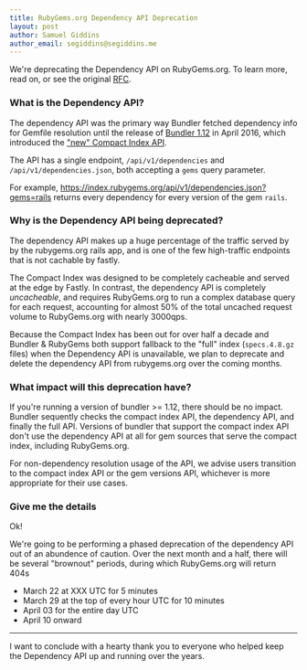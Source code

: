 ```yaml
---
title: RubyGems.org Dependency API Deprecation
layout: post
author: Samuel Giddins
author_email: segiddins@segiddins.me
---
```


We're deprecating the Dependency API on RubyGems.org. To learn more, read on, or see the original [RFC][rfc].

### What is the Dependency API?

The dependency API was the primary way Bundler fetched dependency info for Gemfile resolution until the release of [Bundler 1.12](https://bundler.io/blog/2016/04/28/the-new-index-format-fastly-and-bundler-1-12.html) in April 2016, which introduced the ["new" Compact Index API](https://andre.arko.net/2014/03/28/the-new-rubygems-index-format/).

The API has a single endpoint, `/api/v1/dependencies` and `/api/v1/dependencies.json`, both accepting a `gems` query parameter.

For example, <https://index.rubygems.org/api/v1/dependencies.json?gems=rails> returns every dependency for every version of the gem `rails`.

### Why is the Dependency API being deprecated?

The dependency API makes up a huge percentage of the traffic served by by the rubygems.org rails app, and is one of the few high-traffic endpoints that is not cachable by fastly.

The Compact Index was designed to be completely cacheable and served at the edge by Fastly. In contrast, the dependency API is completely _uncacheable_, and requires RubyGems.org to run a complex database query for each request, accounting for almost 50% of the total uncached request volume to RubyGems.org with nearly 3000qps.

Because the Compact Index has been out for over half a decade and Bundler & RubyGems both support fallback to the "full" index (`specs.4.8.gz` files) when the Dependency API is unavailable, we plan to deprecate and delete the dependency API from rubygems.org over the coming months.

### What impact will this deprecation have?

If you're running a version of bundler >= 1.12, there should be no impact. Bundler sequently checks the compact index API, the dependency API, and finally the full API. Versions of bundler that support the compact index API don't use the dependency API at all for gem sources
that serve the compact index, including RubyGems.org.

For non-dependency resolution usage of the API, we advise users transition to the compact index API or the gem versions API, whichever is more appropriate for their use cases.

### Give me the details

Ok!

We're going to be performing a phased deprecation of the dependency API out of an abundence of caution.
Over the next month and a half, there will be several "brownout" periods, during which RubyGems.org will return 404s

- March 22 at XXX UTC for 5 minutes
- March 29 at the top of every hour UTC for 10 minutes
- April 03 for the entire day UTC
- April 10 onward

---

I want to conclude with a hearty thank you to everyone who helped keep the Dependency API up and running over the years.

[rfc]: https://github.com/segiddins/rfcs/blob/segiddins/deprecate-dependency-api/0000-deprecate-dependency-api.md
